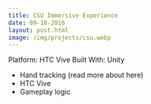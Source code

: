 ```yaml
---
title: CSU Immersive Experience
date: 09-10-2016
layout: post.html
image: /img/projects/csu.webp
---
```



Platform: HTC Vive
Built With: Unity

- Hand tracking (read more about here)
- HTC Vive
- Gameplay logic
